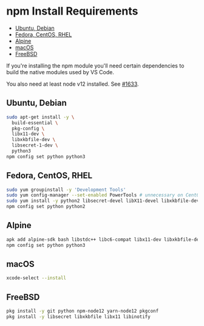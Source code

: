 <!-- START doctoc generated TOC please keep comment here to allow auto update -->
<!-- DON'T EDIT THIS SECTION, INSTEAD RE-RUN doctoc TO UPDATE -->
# npm Install Requirements

- [Ubuntu, Debian](#ubuntu-debian)
- [Fedora, CentOS, RHEL](#fedora-centos-rhel)
- [Alpine](#alpine)
- [macOS](#macos)
- [FreeBSD](#freebsd)

<!-- END doctoc generated TOC please keep comment here to allow auto update -->

If you're installing the npm module you'll need certain dependencies to build
the native modules used by VS Code.

You also need at least node v12 installed. See [#1633](https://github.com/cdr/code-server/issues/1633).

## Ubuntu, Debian

```bash
sudo apt-get install -y \
  build-essential \
  pkg-config \
  libx11-dev \
  libxkbfile-dev \
  libsecret-1-dev \
  python3
npm config set python python3
```

## Fedora, CentOS, RHEL

```bash
sudo yum groupinstall -y 'Development Tools'
sudo yum config-manager --set-enabled PowerTools # unnecessary on CentOS 7
sudo yum install -y python2 libsecret-devel libX11-devel libxkbfile-devel
npm config set python python2
```

## Alpine

```bash
apk add alpine-sdk bash libstdc++ libc6-compat libx11-dev libxkbfile-dev libsecret-dev
npm config set python python3
```

## macOS

```bash
xcode-select --install
```

## FreeBSD

```sh
pkg install -y git python npm-node12 yarn-node12 pkgconf
pkg install -y libsecret libxkbfile libx11 libinotify
```
